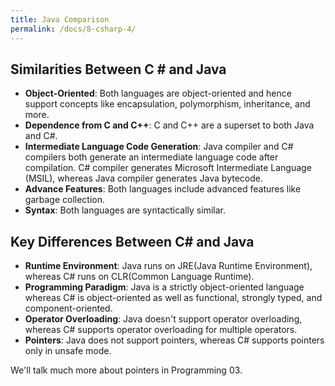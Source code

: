 ```yaml
---
title: Java Comparison
permalink: /docs/8-csharp-4/
---
```


## Similarities Between C # and Java
* **Object-Oriented**: Both languages are object-oriented and hence support concepts like encapsulation, polymorphism, inheritance, and more.
* **Dependence from C and C++**: C and C++ are a superset to both Java and C#.
* **Intermediate Language Code Generation**: Java compiler and C# compilers both generate an intermediate language code after compilation. C# compiler generates Microsoft Intermediate Language (MSIL), whereas Java compiler generates Java bytecode.
* **Advance Features**: Both languages include advanced features like garbage collection.
* **Syntax**: Both languages are syntactically similar.

## Key Differences Between C# and Java
* **Runtime Environment**: Java runs on JRE(Java Runtime Environment), whereas C# runs on CLR(Common Language Runtime).
* **Programming Paradigm**: Java is a strictly object-oriented language whereas C# is object-oriented as well as functional, strongly typed, and component-oriented.
* **Operator Overloading**: Java doesn't support operator overloading, whereas C# supports operator overloading for multiple operators.
* **Pointers**: Java does not support pointers, whereas C# supports pointers only in unsafe mode.

We'll talk much more about pointers in Programming 03. 


